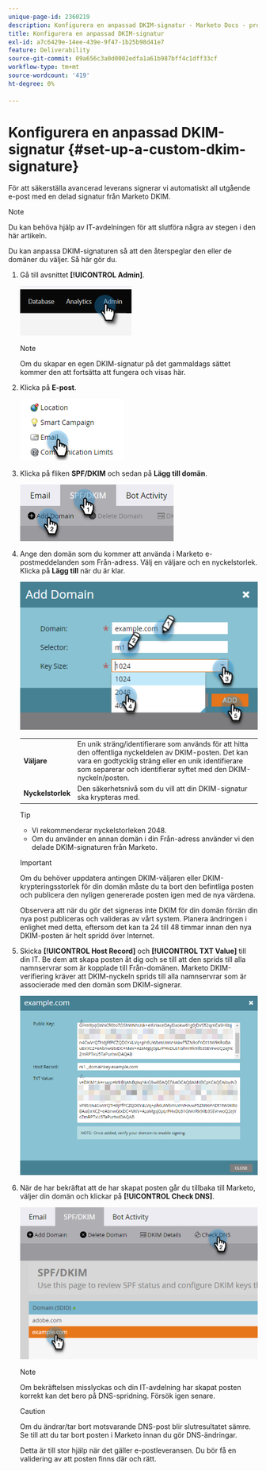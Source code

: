 ```yaml
---
unique-page-id: 2360219
description: Konfigurera en anpassad DKIM-signatur - Marketo Docs - produktdokumentation
title: Konfigurera en anpassad DKIM-signatur
exl-id: a7c6429e-14ee-439e-9f47-1b25b98d41e7
feature: Deliverability
source-git-commit: 09a656c3a0d0002edfa1a61b987bff4c1dff33cf
workflow-type: tm+mt
source-wordcount: '419'
ht-degree: 0%

---
```


# Konfigurera en anpassad DKIM-signatur {#set-up-a-custom-dkim-signature}

För att säkerställa avancerad leverans signerar vi automatiskt all utgående e-post med en delad signatur från Marketo DKIM.

>[!NOTE]
>
>Du kan behöva hjälp av IT-avdelningen för att slutföra några av stegen i den här artikeln.

Du kan anpassa DKIM-signaturen så att den återspeglar den eller de domäner du väljer. Så här gör du.

1. Gå till avsnittet **[!UICONTROL Admin]**.

   ![](assets/set-up-a-custom-dkim-signature-1.png)

   >[!NOTE]
   >
   >Om du skapar en egen DKIM-signatur på det gammaldags sättet kommer den att fortsätta att fungera och visas här.

1. Klicka på **E-post**.

   ![](assets/set-up-a-custom-dkim-signature-2.png)

1. Klicka på fliken **SPF/DKIM** och sedan på **Lägg till domän**.

   ![](assets/set-up-a-custom-dkim-signature-3.png)

1. Ange den domän som du kommer att använda i Marketo e-postmeddelanden som Från-adress. Välj en väljare och en nyckelstorlek. Klicka på **Lägg till** när du är klar.

   ![](assets/set-up-a-custom-dkim-signature-4.png)

   <table>
   <tr>
   <td width="20%"><b>Väljare</b></td>
   <td>En unik sträng/identifierare som används för att hitta den offentliga nyckeldelen av DKIM-posten. Det kan vara en godtycklig sträng eller en unik identifierare som separerar och identifierar syftet med den DKIM-nyckeln/posten.</td>
   </tr>
   <tr>
   <td width="20%"><b>Nyckelstorlek</b></td>
   <td>Den säkerhetsnivå som du vill att din DKIM-signatur ska krypteras med.</td>
   </tr>
   </tbody>
   </table>

   <p>

   >[!TIP]
   >
   >* Vi rekommenderar nyckelstorleken 2048.
   >* Om du använder en annan domän i din Från-adress använder vi den delade DKIM-signaturen från Marketo.

   >[!IMPORTANT]
   >
   >Om du behöver uppdatera antingen DKIM-väljaren eller DKIM-krypteringsstorlek för din domän måste du ta bort den befintliga posten och publicera den nyligen genererade posten igen med de nya värdena.
   >
   >Observera att när du gör det signeras inte DKIM för din domän förrän din nya post publiceras och valideras av vårt system. Planera ändringen i enlighet med detta, eftersom det kan ta 24 till 48 timmar innan den nya DKIM-posten är helt spridd över Internet.

1. Skicka **[!UICONTROL Host Record]** och **[!UICONTROL TXT Value]** till din IT. Be dem att skapa posten åt dig och se till att den sprids till alla namnservrar som är kopplade till Från-domänen. Marketo DKIM-verifiering kräver att DKIM-nyckeln sprids till alla namnservrar som är associerade med den domän som DKIM-signerar.

   ![](assets/set-up-a-custom-dkim-signature-5.png)

1. När de har bekräftat att de har skapat posten går du tillbaka till Marketo, väljer din domän och klickar på **[!UICONTROL Check DNS]**.

   ![](assets/set-up-a-custom-dkim-signature-6.png)

   >[!NOTE]
   >
   >Om bekräftelsen misslyckas och din IT-avdelning har skapat posten korrekt kan det bero på DNS-spridning. Försök igen senare.

   >[!CAUTION]
   >
   >Om du ändrar/tar bort motsvarande DNS-post blir slutresultatet sämre. Se till att du tar bort posten i Marketo innan du gör DNS-ändringar.

   Detta är till stor hjälp när det gäller e-postleveransen. Du bör få en validering av att posten finns där och rätt.
